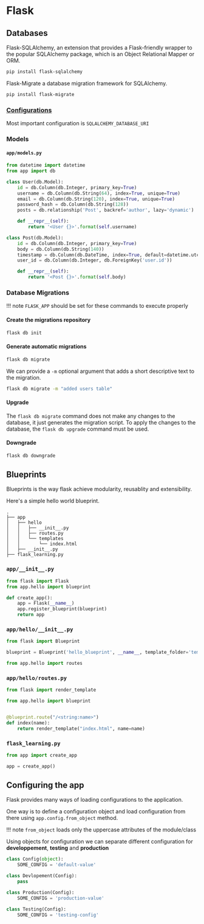 # Flask
## Databases
Flask-SQLAlchemy, an extension that provides a Flask-friendly wrapper to the popular SQLAlchemy package, which is an Object Relational Mapper or ORM.
```bash
pip install flask-sqlalchemy
```

Flask-Migrate a database migration framework for SQLAlchemy.
```bash
pip install flask-migrate
```
### [Configurations](http://flask-sqlalchemy.pocoo.org/2.3/config/#configuration-keys)
Most important configuration is `SQLALCHEMY_DATABASE_URI`

### Models
#### `app/models.py`
```python
from datetime import datetime
from app import db

class User(db.Model):
    id = db.Column(db.Integer, primary_key=True)
    username = db.Column(db.String(64), index=True, unique=True)
    email = db.Column(db.String(120), index=True, unique=True)
    password_hash = db.Column(db.String(128))
    posts = db.relationship('Post', backref='author', lazy='dynamic')

    def __repr__(self):
        return '<User {}>'.format(self.username)

class Post(db.Model):
    id = db.Column(db.Integer, primary_key=True)
    body = db.Column(db.String(140))
    timestamp = db.Column(db.DateTime, index=True, default=datetime.utcnow)
    user_id = db.Column(db.Integer, db.ForeignKey('user.id'))

    def __repr__(self):
        return '<Post {}>'.format(self.body)
```

### Database Migrations
!!! note
    `FLASK_APP` should be set for these commands to execute properly
 
#### Create the migrations repository
```bash
flask db init
```
   
#### Generate automatic migrations
```bash
flask db migrate
```
We can provide a `-m` optional argument that adds a short descriptive text to the migration.
```bash
flask db migrate -m "added users table"
```

#### Upgrade
The `flask db migrate` command does not make any changes to the database, it just generates the migration script. To apply the changes to the database, the `flask db upgrade` command must be used.

#### Downgrade
```bash
flask db downgrade
```

## Blueprints
Blueprints is the way flask achieve modularity, reusablity and extensibility.

Here's a simple hello world blueprint.

```
.
├── app
│   ├── hello
│   │   ├── __init__.py
│   │   ├── routes.py
│   │   └── templates
│   │       └── index.html
│   ├── __init__.py
├── flask_learning.py
```

### `app/__init__.py`
```python
from flask import Flask
from app.hello import blueprint

def create_app():
    app = Flask(__name__)
    app.register_blueprint(blueprint)
    return app
```


### `app/hello/__init__.py`
```python
from flask import Blueprint

blueprint = Blueprint('hello_blueprint', __name__, template_folder='templates')

from app.hello import routes
```

### `app/hello/routes.py`
```python
from flask import render_template

from app.hello import blueprint


@blueprint.route("/<string:name>")
def index(name):
    return render_template("index.html", name=name)
```

### `flask_learning.py`
```python
from app import create_app

app = create_app()
```

## Configuring the app
Flask provides many ways of loading configurations to the application.

One way is to define a configuration object and load configuration from there using `app.config.from_object` method.

!!! note
    `from_object` loads only the uppercase attributes of the module/class

Using objects for configuration we can separate different configuration for **developpement**, **testing** and **production**

```python
class Config(object):
    SOME_CONFIG = 'default-value'

class Devlopement(Config):
    pass

class Production(Config):
    SOME_CONFIG = 'production-value'

class Testing(Config):
    SOME_CONFIG = 'testing-config'
```
